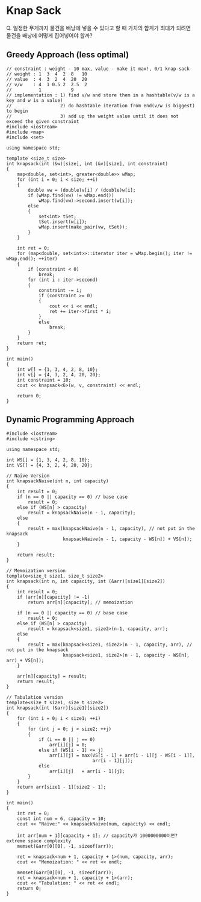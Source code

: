 # Knap Sack

Q. 일정한 무게까지 물건을 배낭에 넣을 수 있다고 할 때 가치의 합계가 최대가 되려면 물건을 배낭에 어떻게 집어넣어야 할까?

## Greedy Approach (less optimal)

    // constraint : weight - 10 max, value - make it max!, 0/1 knap-sack
    // weight : 1  3  4  2  8   10
    // value  : 4  3  2  4  20  20
    // v/w    : 4  1 0.5 2  2.5  2
    //          1           9  
    // implementation : 1) find v/w and store them in a hashtable(v/w is a key and w is a value)
    //                  2) do hashtable iteration from end(v/w is biggest) to begin
    //                  3) add up the weight value until it does not exceed the given constraint
    #include <iostream>
    #include <map>
    #include <set>
    
    using namespace std;
    	
    template <size_t size>
    int knapsack(int (&w)[size], int (&v)[size], int constraint)
    {
    	map<double, set<int>, greater<double>> wMap;
    	for (int i = 0; i < size; ++i)
    	{
    		double vw = (double)v[i] / (double)w[i];
    		if (wMap.find(vw) != wMap.end())
    			wMap.find(vw)->second.insert(w[i]);
    		else
    		{
    			set<int> tSet;
    			tSet.insert(w[i]);
    			wMap.insert(make_pair(vw, tSet));
    		}
    	}
    
    	int ret = 0;
    	for (map<double, set<int>>::iterator iter = wMap.begin(); iter != wMap.end(); ++iter)
    	{
    		if (constraint < 0)
    			break;
    		for (int i : iter->second)
    		{
    			constraint -= i;
    			if (constraint >= 0)
    			{
    				cout << i << endl;
    				ret += iter->first * i;
    			}
    			else
    				break;
    		}
    	}
    	return ret;
    }
    
    int main()
    {
    	int w[] = {1, 3, 4, 2, 8, 10};
    	int v[] = {4, 3, 2, 4, 20, 20};
    	int constraint = 10;
    	cout << knapsack<6>(w, v, constraint) << endl;
    
    	return 0;
    }

## Dynamic Programming Approach

    #include <iostream>
    #include <cstring>
    
    using namespace std;
    
    int WS[] = {1, 3, 4, 2, 8, 10};
    int VS[] = {4, 3, 2, 4, 20, 20};
    
    // Naive Version
    int knapsackNaive(int n, int capacity)
    {
    	int result = 0;
    	if (n == 0 || capacity == 0) // base case
    		result = 0;
    	else if (WS[n] > capacity)
    		result = knapsackNaive(n - 1, capacity);
    	else
    	{
    		result = max(knapsackNaive(n - 1, capacity), // not put in the knapsack
    					 knapsackNaive(n - 1, capacity - WS[n]) + VS[n]);
    	}
    
    	return result;
    }
    
    // Memoization version
    template<size_t size1, size_t size2>
    int knapsack(int n, int capacity, int (&arr)[size1][size2])
    {
    	int result = 0;
    	if (arr[n][capacity] != -1)
    		return arr[n][capacity]; // memoization
    
    	if (n == 0 || capacity == 0) // base case
    		result = 0;
    	else if (WS[n] > capacity)
    		result = knapsack<size1, size2>(n-1, capacity, arr);
    	else
    	{
    		result = max(knapsack<size1, size2>(n - 1, capacity, arr), // not put in the knapsack
    					 knapsack<size1, size2>(n - 1, capacity - WS[n], arr) + VS[n]);
    	}
    
    	arr[n][capacity] = result;
    	return result;	
    }
    
    // Tabulation version
    template<size_t size1, size_t size2>
    int knapsack(int (&arr)[size1][size2])
    {
    	for (int i = 0; i < size1; ++i)
    	{
    		for (int j = 0; j < size2; ++j)
    		{
    			if (i == 0 || j == 0)
    				arr[i][j] = 0;
    			else if (WS[i - 1] <= j)
    				arr[i][j] = max(VS[i - 1] + arr[i - 1][j - WS[i - 1]], 
    								arr[i - 1][j]);
    			else 
    				arr[i][j]	= arr[i - 1][j];
    		}
    	}
    	return arr[size1 - 1][size2 - 1];
    }
    
    int main()
    {
    	int ret = 0;
    	const int num = 6, capacity = 10;
    	cout << "Naive:" << knapsackNaive(num, capacity) << endl;
    
    	int arr[num + 1][capacity + 1]; // capacity가 1000000000이면? extreme space complexity
    	memset(&arr[0][0], -1, sizeof(arr));
    
    	ret = knapsack<num + 1, capacity + 1>(num, capacity, arr);
    	cout << "Memoization: " << ret << endl;
    
    	memset(&arr[0][0], -1, sizeof(arr));
    	ret = knapsack<num + 1, capacity + 1>(arr);
    	cout << "Tabulation: " << ret << endl;
    	return 0;
    }